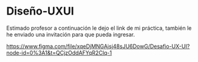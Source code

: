 # Diseño-UXUI


Estimado profesor a continuación le dejo el link de mi práctica, también le he enviado una invitación para que pueda ingresar.

https://www.figma.com/file/xqeDjMNGAjsj48sJU6DowG/Desafio-UX-UI?node-id=0%3A1&t=QCjzOddAFYqR2Clq-1

